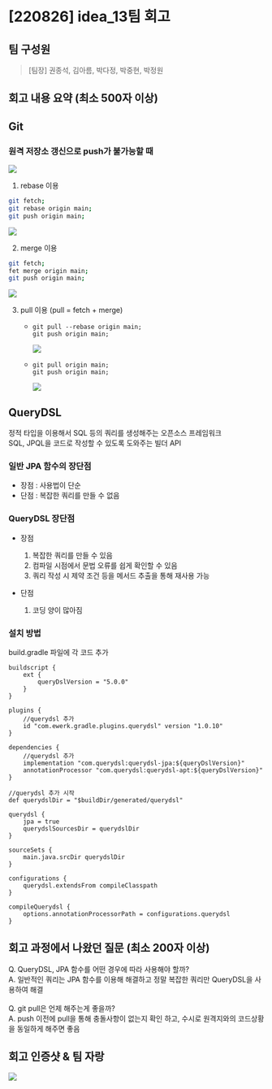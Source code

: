 # [220826] idea_13팀 회고


## 팀 구성원

> [팀장] 권종석, 김아름, 박다정, 박중현, 박정원

## 회고 내용 요약 (최소 500자 이상)

## Git

### 원격 저장소 갱신으로 push가 불가능할 때
![](img/0826_2.PNG)

1. rebase 이용
```bash
git fetch;
git rebase origin main;
git push origin main;
```
![](img/0826_3.PNG)


2. merge 이용
```bash
git fetch;
fet merge origin main;
git push origin main;
```
![](img/0826_4.PNG)

3. pull 이용 (pull = fetch + merge)
    
    * ```
      git pull --rebase origin main;
      git push origin main;
      ```
      ![](img/0826_3.PNG)

    * ```
      git pull origin main;
      git push origin main;
      ```
      ![](img/0826_4.PNG)

## QueryDSL

정적 타입을 이용해서 SQL 등의 쿼리를 생성해주는 오픈소스 프레임워크<br>
SQL, JPQL을 코드로 작성할 수 있도록 도와주는 빌더 API

### 일반 JPA 함수의 장단점

* 장점 : 사용법이 단순
* 단점 : 복잡한 쿼리를 만들 수 없음

### QueryDSL 장단점

* 장점
  1. 복잡한 쿼리를 만들 수 있음
  2. 컴파일 시점에서 문법 오류를 쉽게 확인할 수 있음
  3. 쿼리 작성 시 제약 조건 등을 메서드 추출을 통해 재사용 가능

* 단점
    1. 코딩 양이 많아짐

### 설치 방법<br>
build.gradle 파일에 각 코드 추가
~~~
buildscript {
	ext {
		queryDslVersion = "5.0.0"
	}
}

plugins {
	//querydsl 추가
	id "com.ewerk.gradle.plugins.querydsl" version "1.0.10"
}

dependencies {
	//querydsl 추가
	implementation "com.querydsl:querydsl-jpa:${queryDslVersion}"
	annotationProcessor "com.querydsl:querydsl-apt:${queryDslVersion}"
}

//querydsl 추가 시작
def querydslDir = "$buildDir/generated/querydsl"

querydsl {
	jpa = true
	querydslSourcesDir = querydslDir
}

sourceSets {
	main.java.srcDir querydslDir
}

configurations {
	querydsl.extendsFrom compileClasspath
}

compileQuerydsl {
	options.annotationProcessorPath = configurations.querydsl
} 
~~~


## 회고 과정에서 나왔던 질문 (최소 200자 이상)
Q. QueryDSL, JPA 함수를 어떤 경우에 따라 사용해야 할까?<br>
A. 일반적인 쿼리는 JPA 함수를 이용해 해결하고 정말 복잡한 쿼리만 QueryDSL을 사용하여 해결
<br><br>
Q. git pull은 언제 해주는게 좋을까?<br>
A. push 이전에 pull을 통해 충돌사항이 없는지 확인 하고, 수시로 원격지와의 코드상황을 동일하게 해주면 좋음

## 회고 인증샷 & 팀 자랑
![](img/0826_1.jpg)
